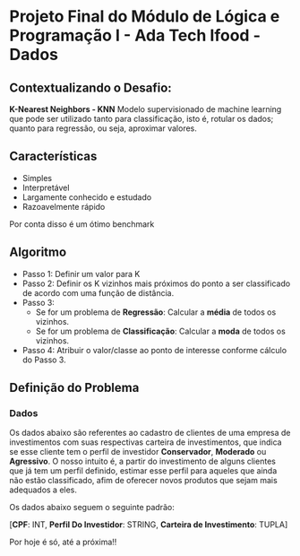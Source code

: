 # Projeto Final do Módulo de Lógica e Programação I - Ada Tech Ifood - Dados

## Contextualizando o Desafio:
 **K-Nearest Neighbors - KNN**
Modelo supervisionado de machine learning que pode ser utilizado tanto para classificação, isto é, rotular os dados; quanto para regressão, ou seja, aproximar valores.

## Características

- Simples
- Interpretável
- Largamente conhecido e estudado
- Razoavelmente rápido

Por conta disso é um ótimo benchmark


## Algoritmo

- Passo 1: 
    Definir um valor para K
- Passo 2: 
    Definir os K vizinhos mais próximos do ponto a ser classificado de acordo com uma função de distância.
- Passo 3: 
    - Se for um problema de **Regressão**:
        Calcular a **média** de todos os vizinhos.
    - Se for um problema de **Classificação**:
        Calcular a **moda** de todos os vizinhos.
- Passo 4:
    Atribuir o valor/classe ao ponto de interesse conforme cálculo do Passo 3.

## Definição do Problema

### Dados
Os dados abaixo são referentes ao cadastro de clientes de uma empresa de investimentos com suas respectivas carteira de investimentos, que indica se esse cliente tem o perfil de investidor **Conservador**, **Moderado** ou **Agressivo**. O nosso intuito é, a partir do investimento de alguns clientes que já tem um perfil definido, estimar esse perfil para aqueles que ainda não estão classificado, afim de oferecer novos produtos que sejam mais adequados a eles. 

Os dados abaixo seguem o seguinte padrão:

[**CPF**: INT, **Perfil Do Investidor**: STRING, **Carteira de Investimento**: TUPLA]

Por hoje é só, até a próxima!!